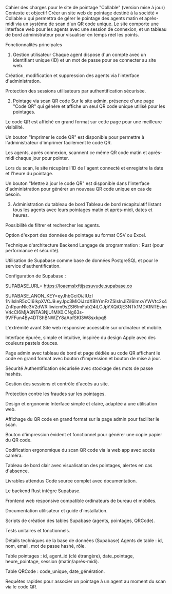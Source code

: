 Cahier des charges pour le site de pointage "Collable" (version mise à jour)
Contexte et objectif
Créer un site web de pointage destiné à la société « Collable » qui permettra de gérer le pointage des agents matin et après-midi via un système de scan d'un QR code unique. Le site comporte une interface web pour les agents avec une session de connexion, et un tableau de bord administrateur pour visualiser en temps réel les points.

Fonctionnalités principales
1. Gestion utilisateur
Chaque agent dispose d'un compte avec un identifiant unique (ID) et un mot de passe pour se connecter au site web.

Création, modification et suppression des agents via l'interface d'administration.

Protection des sessions utilisateurs par authentification sécurisée.

2. Pointage via scan QR code
Sur le site admin, présence d'une page "Code QR" qui génère et affiche un seul QR code unique utilisé pour les pointages.

Le code QR est affiché en grand format sur cette page pour une meilleure visibilité.

Un bouton "Imprimer le code QR" est disponible pour permettre à l'administrateur d'imprimer facilement le code QR.

Les agents, après connexion, scannent ce même QR code matin et après-midi chaque jour pour pointer.

Lors du scan, le site récupère l'ID de l'agent connecté et enregistre la date et l'heure du pointage.

Un bouton "Mettre à jour le code QR" est disponible dans l'interface d'administration pour générer un nouveau QR code unique en cas de besoin.

3. Administration du tableau de bord
Tableau de bord récapitulatif listant tous les agents avec leurs pointages matin et après-midi, dates et heures.

Possibilité de filtrer et rechercher les agents.

Option d'export des données de pointage au format CSV ou Excel.

Technique d'architecture
Backend
Langage de programmation : Rust (pour performance et sécurité).

Utilisation de Supabase comme base de données PostgreSQL et pour le service d'authentification.

Configuration de Supabase :

SUPABASE_URL= https://loaemslxftijsesuvude.supabase.co

SUPABASE_ANON_KEY=eyJhbGciOiJIUzI 1NiIsInR5cCI6IkpXVCJ9.eyJpc3MiOiJzdXBhYmFzZSIsInJlZiI6ImxvYWVtc2x4ZnRpanNlc3V2dWRlIiwicm9sZSI6ImFub24iLCJpYXQiOjE3NTk1MDA1NTEsImV4cCI6MjA3NTA3NjU1MX0.CNg63s-9VFFun4By4DTShBNWZY8aAofSKI3W8sxkpq8

L'extrémité avant
Site web responsive accessible sur ordinateur et mobile.

Interface épurée, simple et intuitive, inspirée du design Apple avec des couleurs pastels douces.

Page admin avec tableau de bord et page dédiée au code QR affichant le code en grand format avec bouton d'impression et bouton de mise à jour.

Sécurité
Authentification sécurisée avec stockage des mots de passe hashés.

Gestion des sessions et contrôle d'accès au site.

Protection contre les fraudes sur les pointages.

Design et ergonomie
Interface simple et claire, adaptée à une utilisation web.

Affichage du QR code en grand format sur la page admin pour faciliter le scan.

Bouton d'impression évident et fonctionnel pour générer une copie papier du QR code.

Codification ergonomique du scan QR code via la web app avec accès caméra.

Tableau de bord clair avec visualisation des pointages, alertes en cas d'absence.

Livrables attendus
Code source complet avec documentation.

Le backend Rust intègre Supabase.

Frontend web responsive compatible ordinateurs de bureau et mobiles.

Documentation utilisateur et guide d'installation.

Scripts de création des tables Supabase (agents, pointages, QRCode).

Tests unitaires et fonctionnels.

Détails techniques de la base de données (Supabase)
Agents de table : id, nom, email, mot de passe hashé, rôle.

Table pointages : id, agent_id (clé étrangère), date_pointage, heure_pointage, session (matin/après-midi).

Table QRCode : code_unique, date_génération.

Requêtes rapides pour associer un pointage à un agent au moment du scan via le code QR.

